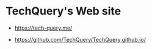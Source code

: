 # TechQuery's Web site

 - https://tech-query.me/

 - https://github.com/TechQuery/TechQuery.github.io/